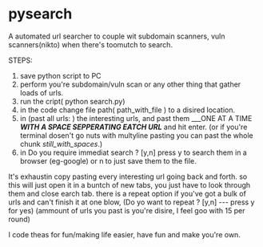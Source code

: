 # pysearch
A automated url searcher to couple wit subdomain scanners, vuln scanners(nikto) when there's toomutch to search.

STEPS:
1. save python script to PC
2. perform you're subdomain/vuln scan or any other thing that gather loads of urls.
3. run the cript( python search.py)
4. in the code change file path( path_with_file ) to a disired location.
5. in (past all urls: ) the interesting urls, and past them ___ONE AT A TIME ___WITH A SPACE SEPPERATING EATCH URL___ and hit enter.
(or if you're terminal dosen't go nuts with multyline pasting you can past the whole chunk _still_with_spaces_.)
6. in  Do you require immediat search ? [y,n] press y to search them in a browser (eg-google) or n to just save them to the file.

It's exhaustin copy pasting every interesting url going back and forth.
so this will just open it in a buntch of new tabs,
you just have to look through them and close earch tab.
there is a repeat option if you've got a bulk of urls and can't finish it at one blow, (Do yo want to repeat ? [y,n] --- press y for yes)
(ammount of urls you past is you're disire, I feel goo with 15 per round)

I code theas for fun/making life easier, have fun and make you're own.
